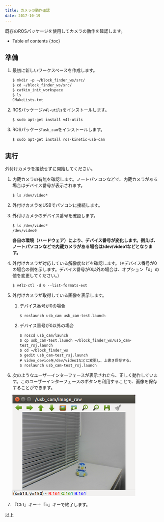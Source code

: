 ```yaml
---
title: カメラの動作確認
date: 2017-10-19
---
```


既存のROSパッケージを使用してカメラの動作を確認します。

- Table of contents
{:toc}


## 準備

1. 最初に新しいワークスペースを作成します。

   ```shell
   $ mkdir -p ~/block_finder_ws/src/
   $ cd ~/block_finder_ws/src/
   $ catkin_init_workspace
   $ ls
   CMakeLists.txt
   ```

1. ROSパッケージ`v4l-utils`をインストールします。

   ```shell
   $ sudo apt-get install v4l-utils
   ```

1. ROSパッケージ`usb_cam`をインストールします。

   ```shell
   $ sudo apt-get install ros-kinetic-usb-cam
   ```

## 実行

外付けカメラを接続せずに開始してください。

1. 内蔵カメラの有無を確認します。ノートパソコンなどで、内蔵カメラがある場合はデバイス番号が表示されます。

   ```shell
   $ ls /dev/video*
   ```

1. 外付けカメラをUSBでパソコンに接続します。

1. 外付けカメラのデバイス番号を確認します。

   ```shell
   $ ls /dev/video*
   /dev/video0
   ```

   __各自の環境（ハードウェア）により、デバイス番号が変化します。例えば、ノートパソコンなどで内蔵カメラがある場合は/dev/video1などとなります。__

1. 外付けカメラが対応している解像度などを確認します。（※デバイス番号が0の場合の例を示します。デバイス番号が0以外の場合は、オプション「d」の値を変更してください。）

   ```shell
   $ v4l2-ctl -d 0 --list-formats-ext
   ```

1. 外付けカメラが取得している画像を表示します。

   1. デバイス番号が0の場合

      ```shell
      $ roslaunch usb_cam usb_cam-test.launch
      ```

   1. デバイス番号が0以外の場合

      ```shell
      $ roscd usb_cam/launch
      $ cp usb_cam-test.launch ~/block_finder_ws/usb_cam-test_rsj.launch
      $ cd ~/block_finder_ws
      $ gedit usb_cam-test_rsj.launch
      # video_deviceを/dev/video1などに変更し、上書き保存する。
      $ roslaunch usb_cam-test_rsj.launch
      ```

1. 次のようなユーザーインターフェースが表示されたら、正しく動作しています。このユーザーインターフェースのボタンを利用することで、画像を保存することができます。

   ![usb_cam](images/usb_cam.png)

1. 『Ctrl』キー＋『c』キーで終了します。

以上